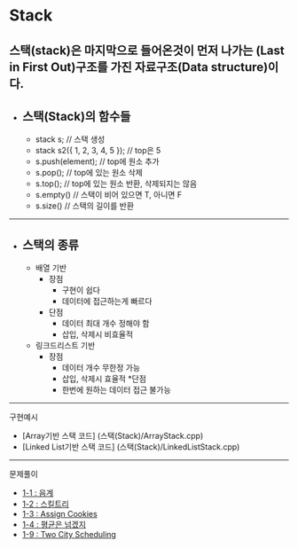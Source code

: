 Stack
========================

스택(stack)은 마지막으로 들어온것이 먼저 나가는 (Last in First Out)구조를 가진 자료구조(Data structure)이다.
----------

* 스택(Stack)의 함수들 
    -------------
    * stack<int> s; // 스택 생성
    * stack<int> s2({ 1, 2, 3, 4, 5 }); // top은 5
    * s.push(element); // top에 원소 추가
    * s.pop();  // top에 있는 원소 삭제
    * s.top(); // top에 있는 원소 반환, 삭제되지는 않음
    * s.empty() // 스택이 비어 있으면 T, 아니면 F
    * s.size() // 스택의 길이를 반환

--------------------------------------------------

* 스택의 종류
    -------------
    * 배열 기반
      * 장점
        * 구현이 쉽다
        * 데이터에 접근하는게 빠르다
      * 단점
        * 데이터 최대 개수 정해야 함
        * 삽입, 삭제시 비효율적
    * 링크드리스트 기반
      * 장점
        * 데이터 개수 무한정 가능
        * 삽입, 삭제시 효율적
      *단점
        * 한번에 원하는 데이터 접근 불가능

--------------------------------------------------
구현예시
    
* [Array기반 스택 코드] (스택(Stack)/ArrayStack.cpp)
* [Linked List기반 스택 코드] (스택(Stack)/LinkedListStack.cpp)
----------------------------------------------------

문제풀이

* [1-1 : 음계](문제풀이/1-1(음계))
* [1-2 : 스킬트리](문제풀이/1-2(스킬트리))
* [1-3 : Assign Cookies](문제풀이/1-3(AssignCookies))
* [1-4 : 평균은 넘겠지](문제풀이/1-4(평균은넘겠지))
* [1-9 : Two City Scheduling](문제풀이/1-9(TwoCityScheduling))
